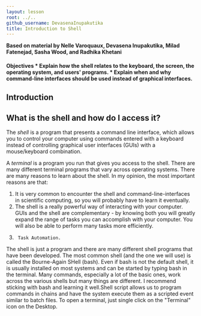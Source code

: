 ```yaml
---
layout: lesson
root: ../..
github_username: DevasenaInupakutika
title: Introduction to Shell
---
```

**Based on material by Nelle Varoquaux, Devasena Inupakutika, Milad Fatenejad, Sasha Wood, and Radhika Khetani**

#### Objectives * Explain how the shell relates to the keyboard, the screen, the operating system, and users' programs. * Explain when and why command-line interfaces should be used instead of graphical interfaces.

## Introduction

## What is the shell and how do I access it?

The *shell* is a program that presents a command line interface, which allows you to control your computer using commands entered with a keyboard instead of controlling graphical user interfaces (GUIs) with a mouse/keyboard combination.

A *terminal* is a program you run that gives you access to the shell. There are many different terminal programs that vary across operating systems.
There are many reasons to learn about the shell. In my opinion, the most important reasons are that:

1.	It is very common to encounter the shell and command-line-interfaces in scientific computing, so you will probably have to learn it eventually.
2.	The shell is a really powerful way of interacting with your computer. GUIs and the shell are complementary - by knowing both you will greatly expand the range of tasks you can accomplish with your computer. You will also be able to perform many tasks more efficiently.
3.      Task Automation.

The shell is just a program and there are many different shell programs that have been developed. The most common shell (and the one we will use) is called the Bourne-Again SHell (bash). Even if bash is not the default shell, it is usually installed on most systems and can be started by typing bash in the terminal. Many commands, especially a lot of the basic ones, work across the various shells but many things are different. I recommend sticking with bash and learning it well.Shell script allows us to program commands in chains and have the system execute them as a scripted event similar to batch files.
To open a terminal, just single click on the "Terminal" icon on the Desktop.

